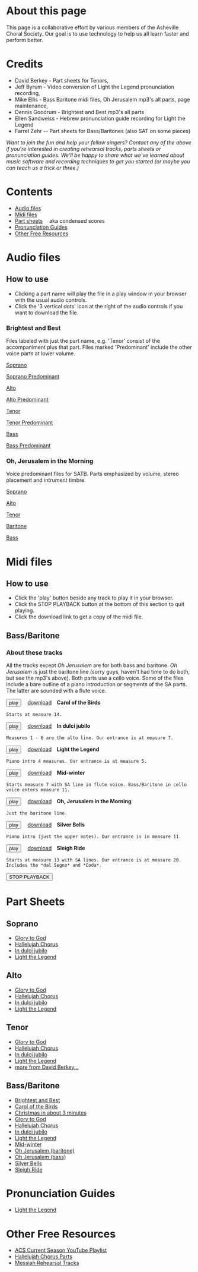 
<script src="midijs/libtimidity.js" charset="UTF-8"></script>

<script src="midijs/midi.js" charset="UTF-8"></script>
<style>
  button {margin-right:1em;}
  a {margin-right:1em;}
</style>

# About this page
This page is a collaborative effort by various members of the Asheville Choral Society. Our goal is to use technology to help us all learn faster and perform better.

# Credits
  * David Berkey - Part sheets for Tenors,
  * Jeff Byrum - Video conversion of  Light the Legend pronunciation recording,
  * Mike Ellis   - Bass Baritone midi files, Oh Jerusalem mp3's all parts, page maintenance,
  * Dennis Goodrum - Brightest and Best mp3's all parts
  * Ellen Sandweiss - Hebrew pronunciation guide recording for Light the Legend
  * Farrel Zehr -- Part sheets for Bass/Baritones (also SAT on some pieces)

*Want to join the fun and help your fellow singers?  Contact any of the above if you're interested in creating rehearsal tracks, parts sheets or pronunciation guides. We'll be happy to share what we've learned about music software and recording techniques to get you started (or maybe you can teach us a trick or three.)*

# Contents
  * [Audio files](#audio-files)
  * [Midi files](#midi-files)
  * [Part sheets](#part-sheets) aka condensed scores
  * [Pronunciation Guides](#pronunciation-guides)
  * [Other Free Resources](#other-free-resources)

# Audio files
## How to use
  * Clicking a part name will play the file in a play window in your browser with the usual audio controls. 
  * Click the '3 vertical dots' icon at the right of the audio controls if you want to download the file.


### Brightest and Best
Files labeled with just the part name, e.g. 'Tenor' consist of the accompaniment plus that part. Files marked 'Predominant' include the other voice parts at lower volume.

[Soprano](/brightestandbest_soprano.mp3)

[Soprano Predominant](/brightestandbest_soprano_predominant.mp3)

[Alto](/brightestandbest_alto.mp3)

[Alto Predominant](/brightestandbest_alto_predominant.mp3)

[Tenor](/brightestandbest_tenor.mp3)

[Tenor Predominant](/brightestandbest_tenor_predominant.mp3)

[Bass](/brightestandbest_bass.mp3)

[Bass Predominant](/brightestandbest_bass_predominant.mp3)


### Oh, Jerusalem in the Morning
Voice predominant files for SATB. Parts emphasized by volume, stereo placement and intrument timbre.

[Soprano](/OhJerusalem_soprano_emph.mp3)

[Alto](/OhJerusalem_alto_emph.mp3)

[Tenor](/OhJerusalem_tenor_emph.mp3)

[Baritone](/OhJerusalem_baritone_emph.mp3)

[Bass](/OhJerusalem_bass_emph.mp3)


# Midi files
## How to use
  * Click the 'play' button beside any track to play it in your browser.
  * Click the STOP PLAYBACK button at the bottom of this section to quit playing. 
  * Click the download link to get a copy of the midi file.

## Bass/Baritone
### About these tracks
All the tracks except *Oh Jerusalem* are for both bass and baritone. *Oh Jerusalem*  is just the baritone line (sorry guys, haven't had time to do both, but see the mp3's above). Both parts use a cello voice. Some of the files include a bare outline of a piano introduction or segments of the SA parts.  The latter are sounded with a flute voice.

<button type="button" onclick="MIDIjs.stop() ; MIDIjs.play('carolofthebirds_with_metronome.mid')">play</button>
<a href="carolofthebirds_with_metronome.mid">download</a><b>Carol of the Birds</b>
 
    Starts at measure 14.

<button type="button" onclick="MIDIjs.stop() ; MIDIjs.play('indulcijubilo_with_metronome.mid')">play</button>
<a href="indulcijubilo_with_metronome.mid">download</a><b>In dulci jubilo</b>

    Measures 1 - 6 are the alto line. Our entrance is at measure 7.

<button type="button" onclick="MIDIjs.stop() ; MIDIjs.play('lightthelegend_with_metronome.mid')">play</button>
<a href="lightthelegend_with_metronome.mid">download</a><b>Light the Legend</b>

    Piano intro 4 measures. Our entrance is at measure 5.

<button type="button" onclick="MIDIjs.stop() ; MIDIjs.play('midwinter_with_metronome.mid')">play</button>
<a href="midwinter_with_metronome.mid">download</a><b>Mid-winter</b>

    Starts measure 7 with SA line in flute voice. Bass/Baritone in cello voice enters measure 11.

<button type="button" onclick="MIDIjs.stop() ; MIDIjs.play('ohjerusalem_with_metronome.mid')">play</button>
<a href="ohjerusalem_with_metronome.mid">download</a><b>Oh, Jerusalem in the Morning</b>

    Just the baritone line.

<button type="button" onclick="MIDIjs.stop() ; MIDIjs.play('silverbells_with_metronome.mid')">play</button>
<a href="silverbells_with_metronome.mid">download</a><b>Silver Bells</b>

    Piano intro (just the upper notes). Our entrance is in measure 11.

<button type="button" onclick="MIDIjs.stop() ; MIDIjs.play('sleighride_with_metronome.mid')">play</button>
<a href="sleighride_with_metronome.mid">download</a><b>Sleigh Ride</b>

    Starts at measure 13 with SA lines. Our entrance is at measure 20.  Includes the *dal Segno* and *Coda*.

<button type="button" onclick="MIDIjs.stop() ;">STOP PLAYBACK</button>

# Part Sheets

## Soprano
  * [Glory to God](glorytogod_soprano.pdf)
  * [Hallelujah Chorus](hallelujah_soprano.pdf)
  * [In dulci jubilo](indulcijubilo_soprano.pdf)
  * [Light the Legend](lightthelegend_soprano.pdf)


## Alto
  * [Glory to God](glorytogod_alto.pdf)
  * [Hallelujah Chorus](hallelujah_alto.pdf)
  * [In dulci jubilo](indulcijubilo_alto.pdf)
  * [Light the Legend](lightthelegend_alto.pdf)

## Tenor
  * [Glory to God](glorytogod_tenor.pdf)
  * [Hallelujah Chorus](hallelujah_tenor.pdf)
  * [In dulci jubilo](indulcijubilo_tenor.pdf)
  * [Light the Legend](lightthelegend_tenor.pdf)
  * [more from David Berkey...](https://drive.google.com/drive/folders/19CcXNk0rJnx5XdVPwfQwkrHrv3vcLZbK)

## Bass/Baritone
  * [Brightest and Best](/brightestandbest_bass.pdf)
  * [Carol of the Birds](carolofthebirds_bass.pdf)
  * [Christmas in about 3 minutes](christmasin3_bass.pdf)
  * [Glory to God](glorytogod_bass.pdf)
  * [Hallelujah Chorus](hallelujah_bass.pdf)
  * [In dulci jubilo](indulcijubilo_bass.pdf)
  * [Light the Legend](lightthelegend_bass.pdf)
  * [Mid-winter](midwinter_bass.pdf)
  * [Oh Jerusalem (baritone)](ojerusalem_baritone-2.pdf)
  * [Oh Jerusalem (bass)](ojerusalem_bass.pdf)
  * [Silver Bells](silverbells_bass.pdf)
  * [Sleigh Ride](sleighride_bass.pdf)

# Pronunciation Guides
  * [Light the Legend](https://youtu.be/piZvEV1QTQM)

# Other Free Resources
  * [ACS Current Season YouTube Playlist](https://www.youtube.com/playlist?list=PLfAp0QKNuf7fXG4V9vrAQfJ3iomXKwbSL&disable_polymer=true)
  * [Hallelujah Chorus Parts](https://www.thetabernaclechoir.org/messiah/learn-the-hallelujah-chorus-parts.html)
  * [Messiah Rehearsal Tracks](https://aarongiles.com/old/wp/2016/11/messiah-rehearsal-tracks/)

